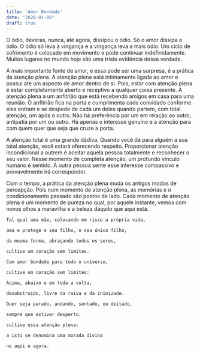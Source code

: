 ```yaml
---
title: 'Amor Bondade'
date: "2020-01-08"
draft: true
---
```


O ódio, deveras, nunca, até agora, dissipou o ódio. Só o amor dissipa o ódio. O ódio só leva à vingança e a vingança leva a mais ódio. Um ciclo de sofrimento é colocado em movimento e pode continuar indefinidamente. Muitos lugares no mundo hoje são uma triste evidência dessa verdade.

A mais importante fonte de amor, e essa pode ser uma surpresa, é a prática da atenção plena. A atenção plena está intimamente ligada ao amor e possui até um aspecto de amor dentro de si. Pois, estar com atenção plena é estar completamente aberto e receptivo a qualquer coisa presente. A atenção plena a um anfitrião que está recebendo amigos em casa para uma reunião. O anfitrião fica na porta e cumprimenta cada convidado conforme eles entram e se despede de cada um deles quando partem, com total atenção, um após o outro. Não há preferência por um em relação ao outro, antipatia por um ou outro. Há apenas o interesse genuíno e a atenção para com quem quer que seja que cruze a porta.

A atenção total é uma grande dádiva. Quando você dá para alguém a sua total atenção, você estará oferecendo respeito. Proporcionar atenção incondicional a outrem é aceitar aquela pessoa totalmente e reconhecer o seu valor. Nesse momento de completa atenção, um profundo vínculo humano é sentido. A outra pessoa sente esse interesse compassivo e provavelmente irá corresponder.

Com o tempo, a prática da atenção plena muda os antigos modos de percepção. Pois num momento de atenção plena, as memórias e o condicionamento passado são postos de lado. Cada momento de atenção plena é um momento de pureza no qual, por aquele instante, vemos com novos olhos a maravilha e a beleza daquilo que aqui está.

`Tal qual uma mãe, colocando em risco a própria vida,`

`ama e protege o seu filho, o seu único filho,`

`da mesma forma, abraçando todos os seres,`

`cultive um coração sem limites.`

`Com amor bondade para todo o universo,`

`cultive um coração sem limites:`

`Acima, abaixo e em toda a volta,`

`desobstruído, livre da raiva e da inimizade.`

`Quer seja parado, andando, sentado, ou deitado,`

`sempre que estiver desperto,`

`cultive essa atenção plena:`

`a isto se denomina uma morada divina`

`no aqui e agora.`